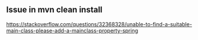
## Issue in mvn clean install 

https://stackoverflow.com/questions/32368328/unable-to-find-a-suitable-main-class-please-add-a-mainclass-property-spring